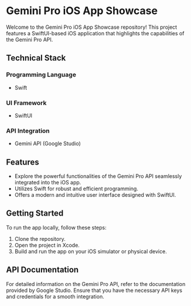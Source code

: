 # Gemini Pro iOS App Showcase

Welcome to the Gemini Pro iOS App Showcase repository! This project features a SwiftUI-based iOS application that highlights the capabilities of the Gemini Pro API.

## Technical Stack

### Programming Language
- Swift

### UI Framework
- SwiftUI

### API Integration
- Gemini API (Google Studio)

## Features

- Explore the powerful functionalities of the Gemini Pro API seamlessly integrated into the iOS app.
- Utilizes Swift for robust and efficient programming.
- Offers a modern and intuitive user interface designed with SwiftUI.

## Getting Started

To run the app locally, follow these steps:

1. Clone the repository.
2. Open the project in Xcode.
3. Build and run the app on your iOS simulator or physical device.

## API Documentation

For detailed information on the Gemini Pro API, refer to the documentation provided by Google Studio. Ensure that you have the necessary API keys and credentials for a smooth integration.
